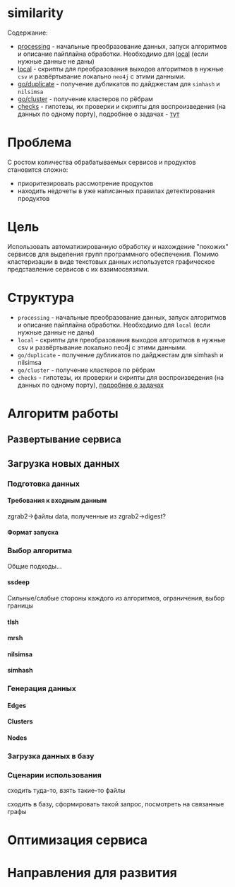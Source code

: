 # similarity

Содержание:

- [processing](./processing/readme.md) - начальные преобразование данных, запуск алгоритмов и описание пайплайна обработки. Необходимо для [local](./local/readme.md) (если нужные данные не даны)
- [local](./local/readme.md) - скрипты для преобразования выходов алгоритмов в нужные `csv` и развёртывание локально `neo4j` с этими данными.
- [go/duplicate](./go/duplicate/) - получение дубликатов по дайджестам для `simhash` и `nilsimsa`
- [go/cluster](./go/cluster/) - получение кластеров по рёбрам
- [checks](./checks/checks.md) - гипотезы, их проверки и скрипты для воспроизведения (на данных по одному порту), подробнее о задачах - [тут](https://cyberok.gitlab.yandexcloud.net/cok/rooster/analytics/-/issues/253)


# Проблема

С ростом количества обрабатываемых сервисов и продуктов становится сложно:
- приоритезировать рассмотрение продуктов
- находить недочеты в уже написанных правилах детектирования продуктов

# Цель

Использовать автоматизированную обработку и нахождение "похожих" сервисов для выделения групп программного обеспечения. Помимо кластеризации в виде текстовых данных используется графическое представление сервисов с их взаимосвязями.

# Структура

- `processing` - начальные преобразование данных, запуск алгоритмов и описание пайплайна обработки. Необходимо для `local` (если нужные данные не даны)
- `local` - скрипты для преобразования выходов алгоритмов в нужные csv и развёртывание локально neo4j с этими данными.
- `go/duplicate` - получение дубликатов по дайджестам для simhash и nilsimsa
- `go/cluster` - получение кластеров по рёбрам
- `checks` - гипотезы, их проверки и скрипты для воспроизведения (на данных по одному порту), [подробнее о задачах](https://cyberok.gitlab.yandexcloud.net/cok/rooster/analytics/-/issues/253)


# Алгоритм работы

## Развертывание сервиса

## Загрузка новых данных

### Подготовка данных

#### Требования к входным данным

zgrab2->файлы data, полученные из zgrab2->digest?

#### Формат запуска

### Выбор алгоритма

Общие подходы...

#### ssdeep 

Сильные/слабые стороны каждого из алгоритмов, ограничения, выбор границы

#### tlsh 

#### mrsh

#### nilsimsa

#### simhash

### Генерация данных

#### Edges

#### Clusters

#### Nodes

### Загрузка данных в базу

### Сценарии использования

сходить туда-то, взять такие-то файлы

сходить в базу, сформировать такой запрос, посмотреть на связанные графы

# Оптимизация сервиса

# Направления для развития